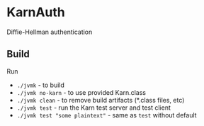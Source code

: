 # KarnAuth

Diffie-Hellman authentication 

## Build  
Run 

 * `./jvmk` - to build  
 * `./jvmk no-karn` - to use provided Karn.class  
 * `./jvmk clean` - to remove build artifacts (*.class files, etc)  
 * `./jvmk test` - run the Karn test server and test client  
 * `./jvmk test "some plaintext"` - same as `test` without default  